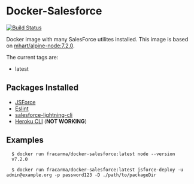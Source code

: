 # Docker-Salesforce

[![Build Status](https://travis-ci.org/fracarma/Docker-Salesforce.svg?branch=master)](https://travis-ci.org/fracarma/)

Docker image with many SalesForce utilites installed.
This image is based on [mhart/alpine-node:7.2.0](https://github.com/mhart/alpine-node).


The current tags are:
* latest

## Packages Installed

* [JSForce](https://jsforce.github.io/blog/posts/20151106-jsforce-metadata-tools.html)
* [Eslint](https://www.npmjs.com/package/eslint)
* [salesforce-lightning-cli](https://www.npmjs.com/package/salesforce-lightning-cli)
* [Heroku CLI](https://devcenter.heroku.com/articles/getting-started-with-nodejs#set-up) (**NOT WORKING**)

## Examples
```
  $ docker run fracarma/docker-salesforce:latest node --version
  v7.2.0

  $ docker run fracarma/docker-salesforce:latest jsforce-deploy -u admin@example.org -p password123 -D ./path/to/packageDir
```
